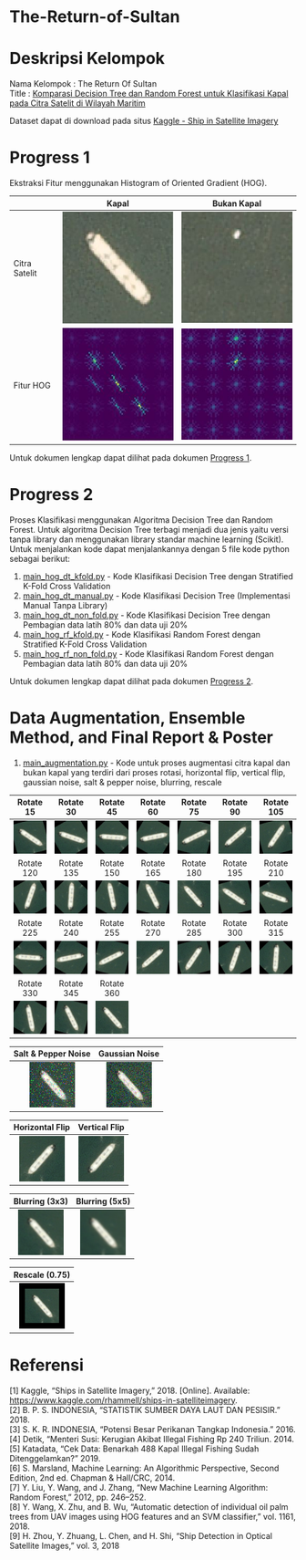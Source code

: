 # The-Return-of-Sultan

# Deskripsi Kelompok
Nama Kelompok : The Return Of Sultan <br/>
Title : [Komparasi Decision Tree dan Random Forest untuk Klasifikasi Kapal pada Citra Satelit di Wilayah Maritim](Documents/The%20Return%20of%20Sultan_proposal.pdf) <br/>

Dataset dapat di download pada situs [Kaggle - Ship in Satellite Imagery](https://www.kaggle.com/rhammell/ships-in-satellite-imagery) <br/>

# Progress 1
Ekstraksi Fitur menggunakan Histogram of Oriented Gradient (HOG).

|  | Kapal | Bukan Kapal |
| --- | --- | --- |
| Citra Satelit | ![Alt text](images/kapal1.jpg?raw=true "HOG Kapal") | ![Alt text](images/bukankapal1.jpg?raw=true "HOG Bukan Kapal") |
| Fitur HOG | ![Alt text](images/kapal1-hog-or_8_cell_4-4.jpg?raw=true "HOG Kapal") | ![Alt text](images/bukankapal1-hog-or_8_cell_4-4.jpg?raw=true "HOG Bukan Kapal") |

Untuk dokumen lengkap dapat dilihat pada dokumen [Progress 1](Documents/The%20Return%20of%20Sultan_progress1.pdf).

# Progress 2
Proses Klasifikasi menggunakan Algoritma Decision Tree dan Random Forest. Untuk algoritma Decision Tree terbagi menjadi dua jenis yaitu versi tanpa library dan menggunakan library standar machine learning (Scikit). Untuk menjalankan kode dapat menjalankannya dengan 5 file kode python sebagai berikut: 
1. [main_hog_dt_kfold.py](main_hog_dt_kfold.py) - Kode Klasifikasi Decision Tree dengan Stratified K-Fold Cross Validation
2. [main_hog_dt_manual.py](main_hog_dt_manual.py) - Kode Klasifikasi Decision Tree (Implementasi Manual Tanpa Library)
3. [main_hog_dt_non_fold.py](main_hog_dt_non_fold.py) - Kode Klasifikasi Decision Tree dengan Pembagian data latih 80% dan data uji 20%
4. [main_hog_rf_kfold.py](main_hog_rf_kfold.py) - Kode Klasifikasi Random Forest dengan Stratified K-Fold Cross Validation
5. [main_hog_rf_non_fold.py](main_hog_rf_non_fold.py) - Kode Klasifikasi Random Forest dengan Pembagian data latih 80% dan data uji 20%

Untuk dokumen lengkap dapat dilihat pada dokumen [Progress 2](Documents/The%20Return%20of%20Sultan_progress2.pdf).

# Data Augmentation, Ensemble Method, and Final Report & Poster
1. [main_augmentation.py](main_augmentation.py) - Kode untuk proses augmentasi citra kapal dan bukan kapal yang terdiri dari proses rotasi, horizontal flip, vertical flip, gaussian noise, salt & pepper noise, blurring, rescale

| Rotate 15 | Rotate 30 | Rotate 45 | Rotate 60 | Rotate 75 | Rotate 90 | Rotate 105 |
| :---: | :---: | :---: | :---: | :---: | :---: | :---: |
| ![Alt text](images/20160710_182139_0c78-rotate15.png?raw=true "Rotate 15") | ![Alt text](images/20160710_182139_0c78-rotate30.png?raw=true "Rotate 30") | ![Alt text](images/20160710_182139_0c78-rotate45.png?raw=true "Rotate 45") | ![Alt text](images/20160710_182139_0c78-rotate60.png?raw=true "Rotate 60") | ![Alt text](images/20160710_182139_0c78-rotate75.png?raw=true "Rotate 75") | ![Alt text](images/20160710_182139_0c78-rotate90.png?raw=true "Rotate 90") | ![Alt text](images/20160710_182139_0c78-rotate105.png?raw=true "Rotate 105") |
| Rotate 120 | Rotate 135 | Rotate 150 | Rotate 165 | Rotate 180 | Rotate 195 | Rotate 210 |
| ![Alt text](images/20160710_182139_0c78-rotate120.png?raw=true "Rotate 120") | ![Alt text](images/20160710_182139_0c78-rotate135.png?raw=true "Rotate 135") | ![Alt text](images/20160710_182139_0c78-rotate150.png?raw=true "Rotate 150") | ![Alt text](images/20160710_182139_0c78-rotate165.png?raw=true "Rotate 165") | ![Alt text](images/20160710_182139_0c78-rotate180.png?raw=true "Rotate 180") | ![Alt text](images/20160710_182139_0c78-rotate195.png?raw=true "Rotate 195") | ![Alt text](images/20160710_182139_0c78-rotate210.png?raw=true "Rotate 210") |
| Rotate 225 | Rotate 240 | Rotate 255 | Rotate 270 | Rotate 285 | Rotate 300 | Rotate 315 |
| ![Alt text](images/20160710_182139_0c78-rotate225.png?raw=true "Rotate 225") | ![Alt text](images/20160710_182139_0c78-rotate240.png?raw=true "Rotate 240") | ![Alt text](images/20160710_182139_0c78-rotate255.png?raw=true "Rotate 255") | ![Alt text](images/20160710_182139_0c78-rotate270.png?raw=true "Rotate 270") | ![Alt text](images/20160710_182139_0c78-rotate285.png?raw=true "Rotate 285") | ![Alt text](images/20160710_182139_0c78-rotate300.png?raw=true "Rotate 300") | ![Alt text](images/20160710_182139_0c78-rotate315.png?raw=true "Rotate 315") |
| Rotate 330 | Rotate 345 | Rotate 360 |
| ![Alt text](images/20160710_182139_0c78-rotate330.png?raw=true "Rotate 330") | ![Alt text](images/20160710_182139_0c78-rotate345.png?raw=true "Rotate 345") | ![Alt text](images/20160710_182139_0c78-rotate360.png?raw=true "Rotate 360") |

| Salt & Pepper Noise | Gaussian Noise |
| :---: | :---: |
| ![Alt text](images/20160710_182139_0c78-s&p%20noise.png?raw=true "Salt & Pepper Noise") | ![Alt text](images/20160710_182139_0c78-gaussian%20noise.png?raw=true "Gaussian Noise") |

| Horizontal Flip | Vertical Flip |
| :---: | :---: |
| ![Alt text](images/20160710_182139_0c78-HFlip.png?raw=true "Horizontal Flip") | ![Alt text](images/20160710_182139_0c78-VFlip.png?raw=true "Vertical Flip") |

| Blurring (3x3) | Blurring (5x5) |
| :---: | :---: |
| ![Alt text](images/20160710_182139_0c78-VerySoft%20Blur.png?raw=true "Blurring (3x3)") | ![Alt text](images/20160710_182139_0c78-Soft%20blur.png?raw=true "Blurring (5x5)") |

| Rescale (0.75) |
| :---: |
| ![Alt text](images/20160710_182139_0c78-Rescale_0.75.png?raw=true "Rescale (0.75)") | 

# Referensi
[1] Kaggle, “Ships in Satellite Imagery,” 2018. [Online]. Available: https://www.kaggle.com/rhammell/ships-in-satelliteimagery. <br/>
[2] B. P. S. INDONESIA, “STATISTIK SUMBER DAYA LAUT DAN PESISIR.” 2018. <br/>
[3] S. K. R. INDONESIA, “Potensi Besar Perikanan Tangkap Indonesia.” 2016. <br/>
[4] Detik, “Menteri Susi: Kerugian Akibat Illegal Fishing Rp 240 Triliun. 2014. <br/>
[5] Katadata, “Cek Data: Benarkah 488 Kapal Illegal Fishing Sudah Ditenggelamkan?” 2019. <br/>
[6] S. Marsland, Machine Learning: An Algorithmic Perspective, Second Edition, 2nd ed. Chapman & Hall/CRC, 2014. <br/>
[7] Y. Liu, Y. Wang, and J. Zhang, “New Machine Learning Algorithm: Random Forest,” 2012, pp. 246–252. <br/>
[8] Y. Wang, X. Zhu, and B. Wu, “Automatic detection of individual oil palm trees from UAV images using HOG features and an SVM classifier,” vol. 1161, 2018. <br/>
[9] H. Zhou, Y. Zhuang, L. Chen, and H. Shi, “Ship Detection in Optical Satellite Images,” vol. 3, 2018 <br/>